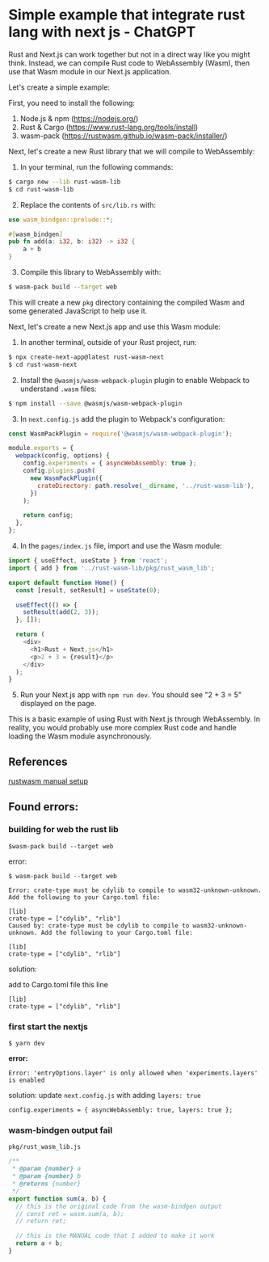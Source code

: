 # Simple example that integrate rust lang with next js - ChatGPT

Rust and Next.js can work together but not in a direct way like you might think. Instead, we can compile Rust code to WebAssembly (Wasm), then use that Wasm module in our Next.js application.

Let's create a simple example:

First, you need to install the following:

1. Node.js & npm (https://nodejs.org/)
2. Rust & Cargo (https://www.rust-lang.org/tools/install)
3. wasm-pack (https://rustwasm.github.io/wasm-pack/installer/)

Next, let's create a new Rust library that we will compile to WebAssembly:

1. In your terminal, run the following commands:

```bash
$ cargo new --lib rust-wasm-lib
$ cd rust-wasm-lib
```

2. Replace the contents of `src/lib.rs` with:

```rust
use wasm_bindgen::prelude::*;

#[wasm_bindgen]
pub fn add(a: i32, b: i32) -> i32 {
    a + b
}
```

3. Compile this library to WebAssembly with:

```bash
$ wasm-pack build --target web
```

This will create a new `pkg` directory containing the compiled Wasm and some generated JavaScript to help use it.

Next, let's create a new Next.js app and use this Wasm module:

1. In another terminal, outside of your Rust project, run:

```bash
$ npx create-next-app@latest rust-wasm-next
$ cd rust-wasm-next
```

2. Install the `@wasmjs/wasm-webpack-plugin` plugin to enable Webpack to understand `.wasm` files:

```bash
$ npm install --save @wasmjs/wasm-webpack-plugin
```

3. In `next.config.js` add the plugin to Webpack's configuration:

```javascript
const WasmPackPlugin = require('@wasmjs/wasm-webpack-plugin');

module.exports = {
  webpack(config, options) {
    config.experiments = { asyncWebAssembly: true };
    config.plugins.push(
      new WasmPackPlugin({
        crateDirectory: path.resolve(__dirname, '../rust-wasm-lib'),
      })
    );

    return config;
  },
};
```

4. In the `pages/index.js` file, import and use the Wasm module:

```javascript
import { useEffect, useState } from 'react';
import { add } from '../rust-wasm-lib/pkg/rust_wasm_lib';

export default function Home() {
  const [result, setResult] = useState(0);

  useEffect(() => {
    setResult(add(2, 3));
  }, []);

  return (
    <div>
      <h1>Rust + Next.js</h1>
      <p>2 + 3 = {result}</p>
    </div>
  );
}
```

5. Run your Next.js app with `npm run dev`. You should see "2 + 3 = 5" displayed on the page.

This is a basic example of using Rust with Next.js through WebAssembly. In reality, you would probably use more complex Rust code and handle loading the Wasm module asynchronously.

## References

[rustwasm manual setup](https://rustwasm.github.io/docs/wasm-pack/tutorials/npm-browser-packages/getting-started/manual-setup.html)

## Found errors:

### building for web the rust lib

`$wasm-pack build --target web`

error:

```ssh
$ wasm-pack build --target web

Error: crate-type must be cdylib to compile to wasm32-unknown-unknown. Add the following to your Cargo.toml file:

[lib]
crate-type = ["cdylib", "rlib"]
Caused by: crate-type must be cdylib to compile to wasm32-unknown-unknown. Add the following to your Cargo.toml file:

[lib]
crate-type = ["cdylib", "rlib"]

```

solution:

add to Cargo.toml file this line

```
[lib]
crate-type = ["cdylib", "rlib"]
```

### first start the nextjs

`$ yarn dev`

<b>error:</b>

```
Error: 'entryOptions.layer' is only allowed when 'experiments.layers' is enabled
```

solution: update `next.config.js` with adding `layers: true`

```
config.experiments = { asyncWebAssembly: true, layers: true };
```

### wasm-bindgen output fail

`pkg/rust_wasm_lib.js`

```javascript
/**
 * @param {number} a
 * @param {number} b
 * @returns {number}
 */
export function sum(a, b) {
  // this is the original code from the wasm-bindgen output
  // const ret = wasm.sum(a, b);
  // return ret;

  // this is the MANUAL code that I added to make it work
  return a + b;
}
```
